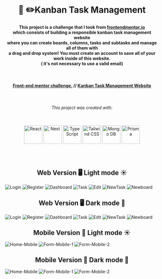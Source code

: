 <h1 align="center">📝 ✏️Kanban Task Management</h1>

<h4 align="center">
    This project is a challenge that I took from <a href="https://www.frontendmentor.io/challenges/kanban-task-management-web-app-wgQLt-HlbB">frontendmentor.io </a><br>
    which consists of building a responsible kanban task management website<br>
    where you can create boards, columns, tasks and subtasks and manage all of them with <br>
    a drag and drop system! You must create an account to save all of your work inside of this website. <br>
     ( it's not necessary to use a valid email) <br>
</h4>
<br>

<h4 align="center">
    <a align="center" href="https://www.frontendmentor.io/challenges/kanban-task-management-web-app-wgQLt-HlbB/hub">Front-end mentor challenge.</a> //
     <a align="center" href="https://kanban-task-management-kappa.vercel.app/">Kanban Task Management Website</a>
</h4>

<br />

<h6 align="center"> This project was created with:</h6>
<br>
 <div align="center">
    <img src="https://www.svgrepo.com/show/493719/react-javascript-js-framework-facebook.svg" width=60px height=60px alt="React"/>
    <img src="https://www.svgrepo.com/show/342062/next-js.svg" width=60px height=60px alt="Next"/>
    <img src="https://www.svgrepo.com/show/374146/typescript-official.svg"  width=60px height=60px alt="TypeScript"/>
    <img src="https://www.svgrepo.com/show/374118/tailwind.svg"  width=60px height=60px alt="Tailwind CSS"/>
    <img src="https://www.svgrepo.com/show/331488/mongodb.svg"  width=60px height=60px alt="Mongo DB"/>
    <img src="https://www.svgrepo.com/show/373776/light-prisma.svg"  width=60px height=60px alt="Prisma"/>
 </div>

<br><br>

<!-- Web -->
<h2 align="center">Web Version 🖥️ Light mode ☀️</h2>

<img src="./github-imgs/LightMode/Login-light.png" title="Login">
<img src="./github-imgs/LightMode/Register-light.png" title="Register">
<img src="./github-imgs/LightMode/Dashboard-light-web.png" title="Dashboard">
<img src="./github-imgs/LightMode/Task-Light.png" title="Task">
<img src="./github-imgs/LightMode/Edit-Task-Light.png" title="Edit">
<img src="./github-imgs/LightMode/New-Task-Light.png" title="NewTask">
<img src="./github-imgs/LightMode/New-Board-Light.png" title="Newboard">

<h2 align="center">Web Version 🖥️ Dark mode 🌙 </h2>

<img src="./github-imgs/DarkMode/Login-dark.png" title="Login">
<img src="./github-imgs/DarkMode/Register-dark.png" title="Register">
<img src="./github-imgs/DarkMode/Dashboard-dark-web.png" title="Dashboard">
<img src="./github-imgs/DarkMode/Task-Dark.png" title="Task">
<img src="./github-imgs/DarkMode/Edit-Task-Dark.png" title="Edit">
<img src="./github-imgs/DarkMode/New-Task-Dark.png" title="NewTask">
<img src="./github-imgs/DarkMode/New-Board-Dark.png" title="Newboard">

<!-- Mobile -->
<h2 align="center">Mobile Version 📱 Light mode ☀️</h2>
<img src="./github-imgs/LightMode/dashboard-light.png" title="Home-Mobile">
<img src="./github-imgs/LightMode/mobile-light-task.png" title="Form-Mobile-1">
<img src="./github-imgs/LightMode/mobile-menu-light.png" title="Form-Mobile-2">

<h2 align="center">Mobile Version 📱 Dark mode 🌙</h2>
<img src="./github-imgs/DarkMode/dashboard-dark.png" title="Home-Mobile">
<img src="./github-imgs/DarkMode/mobile-dark-task.png" title="Form-Mobile-1">
<img src="./github-imgs/DarkMode/mobile-menu-dark.png" title="Form-Mobile-2">



<!--Made By Gustavo J. Souza -->
